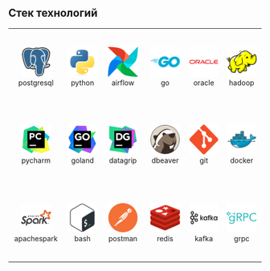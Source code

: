 <!--
## 👋
-->

<h2 align="left" id="stack">Стек технологий</h2>
<table width='100%' cellspacing="0" cellpadding="0">
    <tr/>
    <tr>      
        <td align="center" width="150" height="150">
            <a href="#stack">
                <img src="https://github.com/devicons/devicon/blob/master/icons/postgresql/postgresql-original.svg"
                     alt="postgresql" width="60" height="60"/>
            </a>
            <br>postgresql
        </td>      
        <td align="center" width="150" height="150">
            <a href="#stack">
                <img src="https://github.com/devicons/devicon/blob/master/icons/python/python-original.svg" alt="python"
                     width="60" height="60"/>
            </a>
            <br>python
        </td>
        <td align="center" width="150" height="150">
            <a href="#stack">
                <img src="https://github.com/devicons/devicon/blob/master/icons/apacheairflow/apacheairflow-original.svg"
                     width="60" height="60" alt="airflow"/>
            </a>
            <br>airflow
        </td>
        <td align="center" width="150" height="150">
            <a href="#stack">
                <img src="https://github.com/devicons/devicon/blob/master/icons/go/go-original-wordmark.svg" width="60"
                     height="60" alt="go"/>
            </a>
            <br>go
        </td>
        <td align="center" width="150" height="150">
            <a href="#stack">
                <img src="https://github.com/devicons/devicon/blob/master/icons/oracle/oracle-original.svg" alt="oracle"
                     width="60" height="60"/>
            </a>
            <br>oracle
        </td>
        <td align="center" width="150" height="150">
            <a href="#stack">
                <img src="https://github.com/devicons/devicon/blob/master/icons/hadoop/hadoop-original.svg" alt="hadoop"
                     width="60" height="60"/>
            </a>
            <br>hadoop
        </td>
    </tr>
    <tr>
        <td align="center" width="150" height="150">
            <a href="#stack">
                <img src="https://github.com/devicons/devicon/blob/master/icons/pycharm/pycharm-original.svg"
                     alt="pycharm" width="60" height="60"/>
            </a>
            <br>pycharm
        </td>
        <td align="center" width="150" height="150">
            <a href="#stack">
                <img src="https://github.com/devicons/devicon/blob/master/icons/goland/goland-original.svg" alt="goland"
                     width="60" height="60"/>
            </a>
            <br>goland
        </td>
        <td align="center" width="150" height="150">
            <a href="#stack">
                <img src="https://github.com/devicons/devicon/blob/master/icons/datagrip/datagrip-original.svg"
                     alt="datagrip" width="60" height="60"/>
            </a>
            <br>datagrip
        </td>
        <td align="center" width="150" height="150">
            <a href="#stack">
                <img src="https://github.com/devicons/devicon/blob/master/icons/dbeaver/dbeaver-original.svg"
                     alt="dbeaver" width="60" height="60"/>
            </a>
            <br>dbeaver
        </td>
        <td align="center" width="150" height="150">
            <a href="#stack">
                <img src="https://github.com/devicons/devicon/blob/master/icons/git/git-original.svg" width="60"
                     height="60" alt="git"/>
            </a>
            <br>git
        </td>
        <td align="center" width="150" height="150">
            <a href="#stack">
                <img src="https://github.com/devicons/devicon/blob/master/icons/docker/docker-original.svg" alt="docker"
                     width="60" height="60"/>
            </a>
            <br>docker
        </td>
    </tr>
    <tr>
        <td align="center" width="150" height="150">
            <a href="#stack">
                <img src="https://github.com/devicons/devicon/blob/master/icons/apachespark/apachespark-original-wordmark.svg"
                     alt="apachespark" width="60" height="60"/>
            </a>
            <br>apachespark
        </td>
        <td align="center" width="150" height="150">
            <a href="#stack">
                <img src="https://github.com/devicons/devicon/blob/master/icons/bash/bash-original.svg" alt="bash"
                     width="60" height="60"/>
            </a>
            <br>bash
        </td>
        <td align="center" width="150" height="150">
            <a href="#stack">
                <img src="https://github.com/devicons/devicon/blob/master/icons/postman/postman-original.svg"
                     alt="postman" width="60" height="60"/>
            </a>
            <br>postman
        </td>
        <td align="center" width="150" height="150">
            <a href="#stack">
                <img src="https://github.com/devicons/devicon/blob/master/icons/redis/redis-original.svg" alt="redis"
                     width="60" height="60"/>
            </a>
            <br>redis
        </td>      
        <td align="center" width="150" height="150">
            <a href="#stack">
                <img src="https://github.com/devicons/devicon/blob/master/icons/apachekafka/apachekafka-original-wordmark.svg"
                     alt="apachekafka" width="60" height="60"/>
            </a>
            <br>kafka
        </td>
        <td align="center" width="150" height="150">
            <a href="#stack">
                <img src="https://github.com/devicons/devicon/blob/master/icons/grpc/grpc-plain.svg" alt="grpc"
                     width="60" height="60"/>
            </a>
            <br>grpc
        </td>
    </tr>
</table>

<!--
**SKharchenko87/SKharchenko87** is a ✨ _special_ ✨ repository because its `README.md` (this file) appears on your GitHub profile.

Here are some ideas to get you started:

- 🔭 I’m currently working on ...
- 🌱 I’m currently learning ...
- 👯 I’m looking to collaborate on ...
- 🤔 I’m looking for help with ...
- 💬 Ask me about ...
- 📫 How to reach me: ...
- 😄 Pronouns: ...
- ⚡ Fun fact: ...
-->
